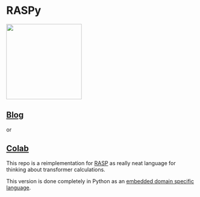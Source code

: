 # RASPy

<img src="https://user-images.githubusercontent.com/35882/208687068-66d07246-c9ac-45ea-8638-5357ccba178e.png" width=200>

## [Blog](https://srush.github.io/raspy/)

or

## [Colab](https://colab.research.google.com/github/srush/raspy/blob/main/Blog.ipynb)

This repo is a reimplementation for [RASP](https://github.com/tech-srl/RASP) as really neat language for thinking about transformer calculations.

This version is done completely in Python as an [embedded domain specific language](http://wiki.c2.com/?EmbeddedDomainSpecificLanguage).

